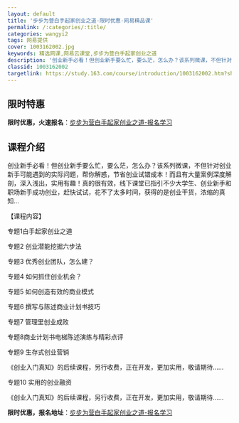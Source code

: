 ```yaml
---
layout: default
title: '步步为营白手起家创业之道-限时优惠-网易精品课'
permalink: /:categories/:title/
categories: wangyi2
tags: 网易提供
cover: 1003162002.jpg
keywords: 精选网课,网易云课堂,步步为营白手起家创业之道
description: '创业新手必看！但创业新手要么忙，要么茫，怎么办？该系列微课，不但针对创业新手可能遇到的实际问题，帮你解惑，节省创业试错成'
classid: 1003162002
targetlink: https://study.163.com/course/introduction/1003162002.htm?share=1&shareId=1025206652&utm_campaign=share&utm_medium=iphoneShare&utm_source=&utm_u=1025206652
---
```


## 限时特惠

**限时优惠，火速报名**：[步步为营白手起家创业之道-报名学习](https://study.163.com/course/introduction/1003162002.htm?share=1&shareId=1025206652&utm_campaign=share&utm_medium=iphoneShare&utm_source=&utm_u=1025206652)

## 课程介绍

创业新手必看！但创业新手要么忙，要么茫，怎么办？该系列微课，不但针对创业新手可能遇到的实际问题，帮你解惑，节省创业试错成本！而且有大量案例深度解剖，深入浅出，实用有趣！真的很有效，线下课堂已指引不少大学生、创业新手和职场新手成功创业，赶快试试，花不了太多时间，获得的是创业干货，浓缩的真知…

【课程内容】

专题1白手起家创业之道

专题2 创业潜能挖掘六步法

专题3 优秀创业团队，怎么建？

专题4 如何抓住创业机会？

专题5 如何创造有效的商业模式

专题6 撰写与陈述商业计划书技巧

专题7 管理里创业成败

专题8商业计划书电梯陈述演练与精彩点评

专题9 生存式创业营销

《创业入门真知》的后续课程，另行收费，正在开发，更加实用，敬请期待……

专题10 实用的创业融资

《创业入门真知》的后续课程，另行收费，正在开发，更加实用，敬请期待……

**限时优惠，报名地址**：[步步为营白手起家创业之道-报名学习](https://study.163.com/course/introduction/1003162002.htm?share=1&shareId=1025206652&utm_campaign=share&utm_medium=iphoneShare&utm_source=&utm_u=1025206652)

